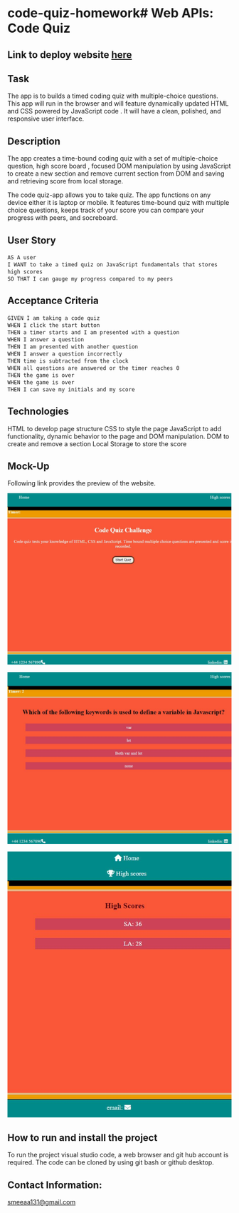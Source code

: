 # code-quiz-homework# Web APIs: Code Quiz

## Link to deploy website [here](https://smeea-2018.github.io/code-quiz-homework/)

## Task

The app is to builds a timed coding quiz with multiple-choice questions. This app will run in the browser and will feature dynamically updated HTML and CSS powered by JavaScript code . It will have a clean, polished, and responsive user interface.

## Description

The app creates a time-bound coding quiz with a set of multiple-choice question, high score board , focused DOM manipulation by using JavaScript to create a new section and remove current section from DOM and saving and retrieving score from local storage.

The code quiz-app allows you to take quiz. The app functions on any device either it is laptop or mobile. It features time-bound quiz with multiple choice questions, keeps track of your score you can compare your progress with peers, and socreboard.

## User Story

```
AS A user
I WANT to take a timed quiz on JavaScript fundamentals that stores high scores
SO THAT I can gauge my progress compared to my peers
```

## Acceptance Criteria

```
GIVEN I am taking a code quiz
WHEN I click the start button
THEN a timer starts and I am presented with a question
WHEN I answer a question
THEN I am presented with another question
WHEN I answer a question incorrectly
THEN time is subtracted from the clock
WHEN all questions are answered or the timer reaches 0
THEN the game is over
WHEN the game is over
THEN I can save my initials and my score
```

## Technologies

HTML to develop page structure
CSS to style the page
JavaScript to add functionality, dynamic behavior to the page and DOM manipulation.
DOM to create and remove a section
Local Storage to store the score

## Mock-Up

Following link provides the preview of the website.

![The code-quiz webpage includes a  header with home and high scores links , a description of code-quiz with start button and footer at the bottom of the page.](./assets/images/codequizstartpage.JPG)

![The code-quiz webpage includes a  header with home and high scores links , a question with multiple answer and footer at the bottom of the page.](./assets/images/codequizquestionspage.JPG)

![The  responsive code-quiz webpage showing high scores .](./assets/images/highscores.JPG)

## How to run and install the project

To run the project visual studio code, a web browser and git hub account is required. The code can be cloned by using git bash or github desktop.

## Contact Information:

smeeaa131@gmail.com

